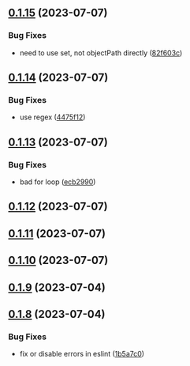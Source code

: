 ## [0.1.15](https://git.lumeweb.com/LumeWeb/relay-cfg/compare/v0.1.14...v0.1.15) (2023-07-07)


### Bug Fixes

* need to use set, not objectPath directly ([82f603c](https://git.lumeweb.com/LumeWeb/relay-cfg/commit/82f603c00a44f6bf82da8b26acb4e37ad2df33ae))

## [0.1.14](https://git.lumeweb.com/LumeWeb/relay-cfg/compare/v0.1.13...v0.1.14) (2023-07-07)


### Bug Fixes

* use regex ([4475f12](https://git.lumeweb.com/LumeWeb/relay-cfg/commit/4475f122f12ccd7ecbaf055eb8ffc2596d4c71aa))

## [0.1.13](https://git.lumeweb.com/LumeWeb/relay-cfg/compare/v0.1.12...v0.1.13) (2023-07-07)


### Bug Fixes

* bad for loop ([ecb2990](https://git.lumeweb.com/LumeWeb/relay-cfg/commit/ecb29905726324165548f06ac505d0edfa3c4028))

## [0.1.12](https://git.lumeweb.com/LumeWeb/relay-cfg/compare/v0.1.11...v0.1.12) (2023-07-07)

## [0.1.11](https://git.lumeweb.com/LumeWeb/relay-cfg/compare/v0.1.10...v0.1.11) (2023-07-07)

## [0.1.10](https://git.lumeweb.com/LumeWeb/relay-cfg/compare/v0.1.9...v0.1.10) (2023-07-07)

## [0.1.9](https://git.lumeweb.com/LumeWeb/relay-cfg/compare/v0.1.8...v0.1.9) (2023-07-04)

## [0.1.8](https://git.lumeweb.com/LumeWeb/relay-cfg/compare/v0.1.7...v0.1.8) (2023-07-04)


### Bug Fixes

* fix or disable errors in eslint ([1b5a7c0](https://git.lumeweb.com/LumeWeb/relay-cfg/commit/1b5a7c0605e2dcda3f379c0b61baccf0a3dfc257))
